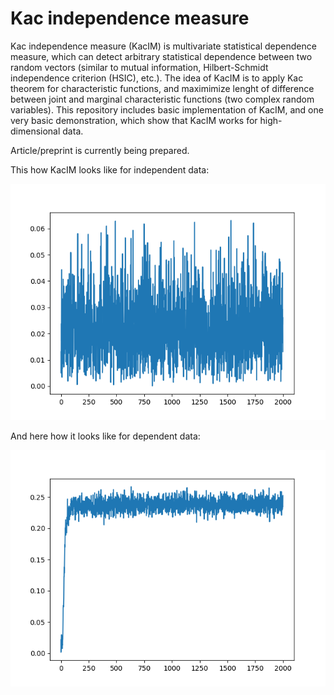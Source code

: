 # Kac independence measure 
Kac independence measure (KacIM) is multivariate statistical dependence measure, 
which can detect arbitrary statistical dependence between two random vectors (similar to mutual information, Hilbert-Schmidt independence criterion (HSIC), etc.). The idea of KacIM is to apply Kac theorem for characteristic functions, and maximimize lenght of difference 
between joint and marginal characteristic functions (two complex random variables). 
This repository includes basic implementation of KacIM, and one very basic demonstration, which show that KacIM works for high-dimensional data.


Article/preprint is currently being prepared.

This how KacIM looks like for independent data:

![Alt text](./independent.png?raw=true "Title")

And here how it looks like for dependent data:

![Alt text](./dependent.png?raw=true "Title")





